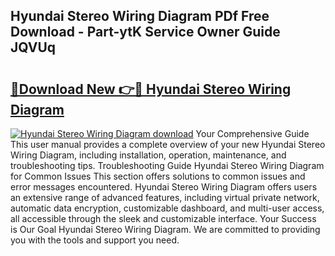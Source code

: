 ## Hyundai Stereo Wiring Diagram PDf Free Download - Part-ytK Service Owner Guide JQVUq

# <h2><a href="http://dfn7ii.blite.top/?on=Hyundai+Stereo+Wiring+Diagram">🔗Download New 👉🔴 Hyundai Stereo Wiring Diagram</a></h2>

[![Hyundai Stereo Wiring Diagram download](https://i.imgur.com/lujVjoI.png)](http://dfn7ii.blite.top/?on=Hyundai+Stereo+Wiring+Diagram)
Your Comprehensive Guide This user manual provides a complete overview of your new Hyundai Stereo Wiring Diagram, including installation, operation, maintenance, and troubleshooting tips. Troubleshooting Guide Hyundai Stereo Wiring Diagram for Common Issues This section offers solutions to common issues and error messages encountered. Hyundai Stereo Wiring Diagram offers users an extensive range of advanced features, including virtual private network, automatic data encryption, customizable dashboard, and multi-user access, all accessible through the sleek and customizable interface. Your Success is Our Goal Hyundai Stereo Wiring Diagram. We are committed to providing you with the tools and support you need.
